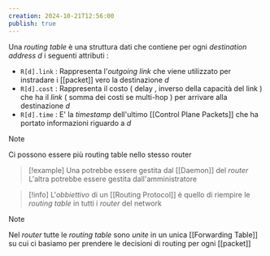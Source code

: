 ```yaml
---
creation: 2024-10-21T12:56:00
publish: true
---
```

Una *routing table* è una struttura dati che contiene per ogni *destination address* $d$ i seguenti attributi : 
+ `R[d].link` : Rappresenta l'*outgoing link* che viene utilizzato per instradare i [[packet]] vero la destinazione $d$
+ `R[d].cost` : Rappresenta il costo ( delay , inverso della capacità del link ) che ha il *link* ( somma dei costi se multi-hop ) per arrivare alla destinazione $d$
+ `R[d].time` : E' la *timestamp* dell'ultimo [[Control Plane Packets]] che ha portato informazioni riguardo a $d$ 

>[!note] 
>Ci possono essere più routing table nello stesso router 
>>[!example] 
>>Una potrebbe essere gestita dal [[Daemon]] del *router*
>>L'altra potrebbe essere gestita dall'amministratore

>[!info] 
>L'*obbiettivo* di un [[Routing Protocol]] è quello di riempire le *routing table* in tutti i *router* del network

>[!note] 
>Nel *router* tutte le *routing table* sono *unite* in un unica [[Forwarding Table]] su cui ci basiamo per prendere le decisioni di routing per ogni [[packet]]